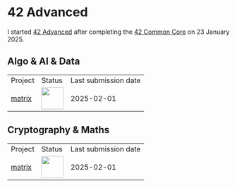 # 42 Advanced
I started <a href="https://github.com/davidmonteiro03/42-advanced">42 Advanced</a> after completing the <a href="https://github.com/davidmonteiro03/42-common-core">42 Common Core</a> on 23 January 2025.

## Algo & AI & Data
<div align="center">
    <table style="width: 100%">
        <tr>
            <td>Project</td>
            <td>Status</td>
            <td>Last submission date</td>
        </tr>
        <tr>
            <td>
                <a href="https://github.com/davidmonteiro03/42-advanced-matrix">matrix</a>
            </td>
            <td>
                <img src="https://cdn-icons-png.flaticon.com/512/845/845646.png" width="50"/>
            </td>
            <td>2025-02-01</td>
        </tr>
    </table>
</div>

## Cryptography & Maths
<div align="center">
    <table style="width: 100%">
        <tr>
            <td>Project</td>
            <td>Status</td>
            <td>Last submission date</td>
        </tr>
        <tr>
            <td>
                <a href="https://github.com/davidmonteiro03/42-advanced-matrix">matrix</a>
            </td>
            <td>
                <img src="https://cdn-icons-png.flaticon.com/512/845/845646.png" width="50"/>
            </td>
            <td>2025-02-01</td>
        </tr>
    </table>
</div>
